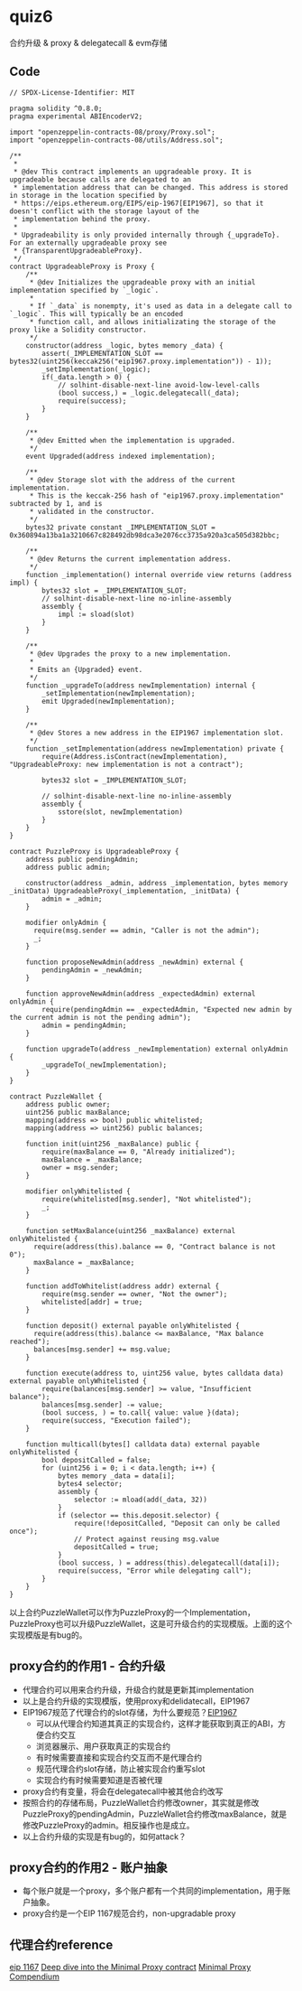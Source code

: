 # quiz6

合约升级 & proxy & delegatecall & evm存储

## Code
```solidity
// SPDX-License-Identifier: MIT

pragma solidity ^0.8.0;
pragma experimental ABIEncoderV2;

import "openzeppelin-contracts-08/proxy/Proxy.sol";
import "openzeppelin-contracts-08/utils/Address.sol";

/**
 * 
 * @dev This contract implements an upgradeable proxy. It is upgradeable because calls are delegated to an
 * implementation address that can be changed. This address is stored in storage in the location specified by
 * https://eips.ethereum.org/EIPS/eip-1967[EIP1967], so that it doesn't conflict with the storage layout of the
 * implementation behind the proxy.
 * 
 * Upgradeability is only provided internally through {_upgradeTo}. For an externally upgradeable proxy see
 * {TransparentUpgradeableProxy}.
 */
contract UpgradeableProxy is Proxy {
    /**
     * @dev Initializes the upgradeable proxy with an initial implementation specified by `_logic`.
     * 
     * If `_data` is nonempty, it's used as data in a delegate call to `_logic`. This will typically be an encoded
     * function call, and allows initializating the storage of the proxy like a Solidity constructor.
     */
    constructor(address _logic, bytes memory _data) {
        assert(_IMPLEMENTATION_SLOT == bytes32(uint256(keccak256("eip1967.proxy.implementation")) - 1));
        _setImplementation(_logic);
        if(_data.length > 0) {
            // solhint-disable-next-line avoid-low-level-calls
            (bool success,) = _logic.delegatecall(_data);
            require(success);
        }
    }

    /**
     * @dev Emitted when the implementation is upgraded.
     */
    event Upgraded(address indexed implementation);

    /**
     * @dev Storage slot with the address of the current implementation.
     * This is the keccak-256 hash of "eip1967.proxy.implementation" subtracted by 1, and is
     * validated in the constructor.
     */
    bytes32 private constant _IMPLEMENTATION_SLOT = 0x360894a13ba1a3210667c828492db98dca3e2076cc3735a920a3ca505d382bbc;

    /**
     * @dev Returns the current implementation address.
     */
    function _implementation() internal override view returns (address impl) {
        bytes32 slot = _IMPLEMENTATION_SLOT;
        // solhint-disable-next-line no-inline-assembly
        assembly {
            impl := sload(slot)
        }
    }

    /**
     * @dev Upgrades the proxy to a new implementation.
     * 
     * Emits an {Upgraded} event.
     */
    function _upgradeTo(address newImplementation) internal {
        _setImplementation(newImplementation);
        emit Upgraded(newImplementation);
    }

    /**
     * @dev Stores a new address in the EIP1967 implementation slot.
     */
    function _setImplementation(address newImplementation) private {
        require(Address.isContract(newImplementation), "UpgradeableProxy: new implementation is not a contract");

        bytes32 slot = _IMPLEMENTATION_SLOT;

        // solhint-disable-next-line no-inline-assembly
        assembly {
            sstore(slot, newImplementation)
        }
    }
}

contract PuzzleProxy is UpgradeableProxy {
    address public pendingAdmin;
    address public admin;

    constructor(address _admin, address _implementation, bytes memory _initData) UpgradeableProxy(_implementation, _initData) {
        admin = _admin;
    }

    modifier onlyAdmin {
      require(msg.sender == admin, "Caller is not the admin");
      _;
    }

    function proposeNewAdmin(address _newAdmin) external {
        pendingAdmin = _newAdmin;
    }

    function approveNewAdmin(address _expectedAdmin) external onlyAdmin {
        require(pendingAdmin == _expectedAdmin, "Expected new admin by the current admin is not the pending admin");
        admin = pendingAdmin;
    }

    function upgradeTo(address _newImplementation) external onlyAdmin {
        _upgradeTo(_newImplementation);
    }
}

contract PuzzleWallet {
    address public owner;
    uint256 public maxBalance;
    mapping(address => bool) public whitelisted;
    mapping(address => uint256) public balances;

    function init(uint256 _maxBalance) public {
        require(maxBalance == 0, "Already initialized");
        maxBalance = _maxBalance;
        owner = msg.sender;
    }

    modifier onlyWhitelisted {
        require(whitelisted[msg.sender], "Not whitelisted");
        _;
    }

    function setMaxBalance(uint256 _maxBalance) external onlyWhitelisted {
      require(address(this).balance == 0, "Contract balance is not 0");
      maxBalance = _maxBalance;
    }

    function addToWhitelist(address addr) external {
        require(msg.sender == owner, "Not the owner");
        whitelisted[addr] = true;
    }

    function deposit() external payable onlyWhitelisted {
      require(address(this).balance <= maxBalance, "Max balance reached");
      balances[msg.sender] += msg.value;
    }

    function execute(address to, uint256 value, bytes calldata data) external payable onlyWhitelisted {
        require(balances[msg.sender] >= value, "Insufficient balance");
        balances[msg.sender] -= value;
        (bool success, ) = to.call{ value: value }(data);
        require(success, "Execution failed");
    }

    function multicall(bytes[] calldata data) external payable onlyWhitelisted {
        bool depositCalled = false;
        for (uint256 i = 0; i < data.length; i++) {
            bytes memory _data = data[i];
            bytes4 selector;
            assembly {
                selector := mload(add(_data, 32))
            }
            if (selector == this.deposit.selector) {
                require(!depositCalled, "Deposit can only be called once");
                // Protect against reusing msg.value
                depositCalled = true;
            }
            (bool success, ) = address(this).delegatecall(data[i]);
            require(success, "Error while delegating call");
        }
    }
}
```

以上合约PuzzleWallet可以作为PuzzleProxy的一个Implementation，PuzzleProxy也可以升级PuzzleWallet，这是可升级合约的实现模版。上面的这个实现模版是有bug的。

## proxy合约的作用1 - 合约升级
* 代理合约可以用来合约升级，升级合约就是更新其implementation
* 以上是合约升级的实现模版，使用proxy和delidatecall，EIP1967
* EIP1967规范了代理合约的slot存储，为什么要规范？[EIP1967](https://eips.ethereum.org/EIPS/eip-1967) 
  * 可以从代理合约知道其真正的实现合约，这样才能获取到真正的ABI，方便合约交互 
  * 浏览器展示、用户获取真正的实现合约 
  * 有时候需要直接和实现合约交互而不是代理合约 
  * 规范代理合约slot存储，防止被实现合约重写slot 
  * 实现合约有时候需要知道是否被代理
* proxy合约有变量，将会在delegatecall中被其他合约改写
* 按照合约的存储布局，PuzzleWallet合约修改owner，其实就是修改PuzzleProxy的pendingAdmin，PuzzleWallet合约修改maxBalance，就是修改PuzzleProxy的admin。相反操作也是成立。
* 以上合约升级的实现是有bug的，如何attack？

## proxy合约的作用2 - 账户抽象
* 每个账户就是一个proxy，多个账户都有一个共同的implementation，用于账户抽象。
* proxy合约是一个EIP 1167规范合约，non-upgradable proxy

## 代理合约reference
[eip 1167](https://eips.ethereum.org/EIPS/eip-1167)
[Deep dive into the Minimal Proxy contract](https://blog.openzeppelin.com/deep-dive-into-the-minimal-proxy-contract)
[Minimal Proxy Compendium](https://banteg.xyz/posts/minimal-proxies/)